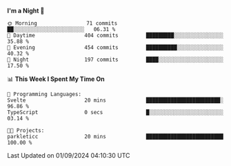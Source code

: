 <!--START_SECTION:waka-->
**I'm a Night 🦉** 

```text
🌞 Morning                71 commits          ██░░░░░░░░░░░░░░░░░░░░░░░   06.31 % 
🌆 Daytime                404 commits         █████████░░░░░░░░░░░░░░░░   35.88 % 
🌃 Evening                454 commits         ██████████░░░░░░░░░░░░░░░   40.32 % 
🌙 Night                  197 commits         ████░░░░░░░░░░░░░░░░░░░░░   17.50 % 
```


📊 **This Week I Spent My Time On** 

```text
💬 Programming Languages: 
Svelte                   20 mins             ████████████████████████░   96.86 % 
TypeScript               0 secs              █░░░░░░░░░░░░░░░░░░░░░░░░   03.14 % 

🐱‍💻 Projects: 
parkleticc               20 mins             █████████████████████████   100.00 % 
```


 Last Updated on 01/09/2024 04:10:30 UTC
<!--END_SECTION:waka-->
